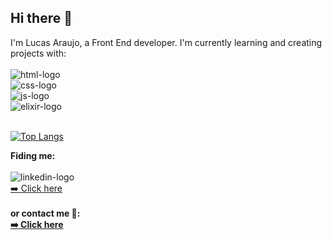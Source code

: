 ## Hi there 👋
I'm Lucas Araujo, a Front End developer. I'm currently learning and creating projects with:
<br>
<br>
<img src="https://img.shields.io/badge/HTML5-E34F26?style=for-the-badge&logo=html5&logoColor=white" alt="html-logo"/>
<br>
<img src="https://img.shields.io/badge/CSS3-1572B6?style=for-the-badge&logo=css3&logoColor=white" alt="css-logo"/>
<br>
<img src="https://img.shields.io/badge/JavaScript-323330?style=for-the-badge&logo=javascript&logoColor=F7DF1E" alt="js-logo"/>
<br>
<img src="https://img.shields.io/badge/Elixir-4B275F?style=for-the-badge&logo=elixir&logoColor=white" alt="elixir-logo"/>
<br>
<br>

[![Top Langs](https://github-readme-stats.vercel.app/api/top-langs/?username=lpa13)](https://github.com/anuraghazra/github-readme-stats)

<b>Fiding me:</b>
<br>
<br>
<img src="https://img.shields.io/badge/LinkedIn-0077B5?style=for-the-badge&logo=linkedin&logoColor=white" alt="linkedin-logo"/> <a href="https://www.linkedin.com/in/lucasparaujo/"> <br> :arrow_right: Click here </a>
<br>
<br>
<b>or contact me 📧:<b/>
<br>
<a href="mailto:lucas.paraujo@outlook.com"> :arrow_right: Click here </a>
